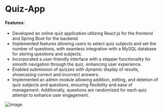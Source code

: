 # Quiz-App

<h4>Features:</h4>

- Developed an online quiz application utilizing React.js for the frontend and Spring Boot for the backend.
- Implemented features allowing users to select quiz subjects and set the number of questions, with seamless integration with a MySQL database for storing questions and subjects.
- Incorporated a user-friendly interface with a stepper functionality for smooth navigation through the quiz, enhancing user experience.
- Enabled submission of quizzes with dynamic display of results, showcasing correct and incorrect answers.
- Implemented an admin module allowing addition, editing, and deletion of quiz subjects and questions, ensuring flexibility and ease of management. Additionally, questions are randomized for each quiz attempt to enhance user engagement.
  
![image](https://github.com/arijit203/Quiz-App/assets/99786400/07490c08-cabb-4a54-bc88-383882a02414)
